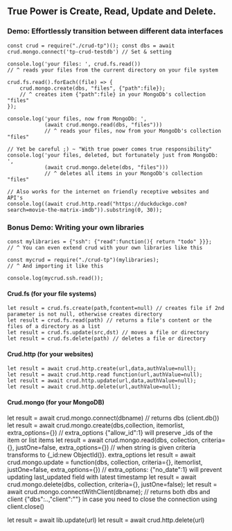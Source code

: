 ## True Power is Create, Read, Update and Delete.

### Demo: Effortlessly transition between different data interfaces
```
const crud = require("./crud-tp")(); const dbs = await crud.mongo.connect('tp-crud-testdb') // Set & setting

console.log('your files: ', crud.fs.read()) 
// ^ reads your files from the current directory on your file system

crud.fs.read().forEach((file) => {
	crud.mongo.create(dbs, "files", {"path":file}); 
  	// ^ creates item {"path":file} in your MongoDb's collection "files"
});

console.log('your files, now from MongoDb: ', 
            (await crud.mongo.read(dbs, "files"))) 
			// ^ reads your files, now from your MongoDb's collection "files"

// Yet be careful ;) ~ "With true power comes true responsibility"
console.log('your files, deleted, but fortunately just from MongoDb: ', 
            (await crud.mongo.delete(dbs, "files"))) 
			// ^ deletes all items in your MongoDb's collection "files"

// Also works for the internet on friendly receptive websites and API's
console.log((await crud.http.read("https://duckduckgo.com?search=movie-the-matrix-imdb")).substring(0, 30));
```


### Bonus Demo: Writing your own libraries
```
const mylibraries = {"ssh": {"read":function(){ return "todo" }}};
// ^ You can even extend crud with your own libraries like this

const mycrud = require("./crud-tp")(mylibraries);
// ^ And importing it like this

console.log(mycrud.ssh.read());                                  
```

#### Crud.fs (for your file systems)
```
let result = crud.fs.create(path,fcontent=null) // creates file if 2nd parameter is not null, otherwise creates directory
let result = crud.fs.read(path) // returns a file's content or the files of a directory as a list
let result = crud.fs.update(src,dst) // moves a file or directory
let result = crud.fs.delete(path) // deletes a file or directory
```


#### Crud.http (for your websites)
```
let result = await crud.http.create(url,data,authValue=null);
let result = await crud.http.read function(url,authValue=null);
let result = await crud.http.update(url,data,authValue=null);
let result = await crud.http.delete(url,authValue=null);
```	


#### Crud.mongo (for your MongoDB)
let result = await crud.mongo.connect(dbname) // returns dbs (client.db())
let result = await crud.mongo.create(dbs,collection, itemorlist, extra_options={}) // extra_options {"allow_id":1} will preserve _ids of the item or list items
let result = await crud.mongo.read(dbs, collection, criteria={}, justOne=false, extra_options={}) // when string is given criteria transforms to {_id:new ObjectId()}. extra_options
let result = await crud.mongo.update = function(dbs, collection, criteria={}, itemorlist, justOne=false, extra_options={}) // extra_options: {"no_date":1} will prevent updating last_updated field with latest timestamp
let result = await crud.mongo.delete(dbs, collection, criteria={}, justOne=false);
let result = await crud.mongo.connectWithClient(dbname); // returns both dbs and client {"dbs":..,"client":""} in case you need to close the connection using client.close()




let result = await lib.update(url)
let result = await crud.http.delete(url)
